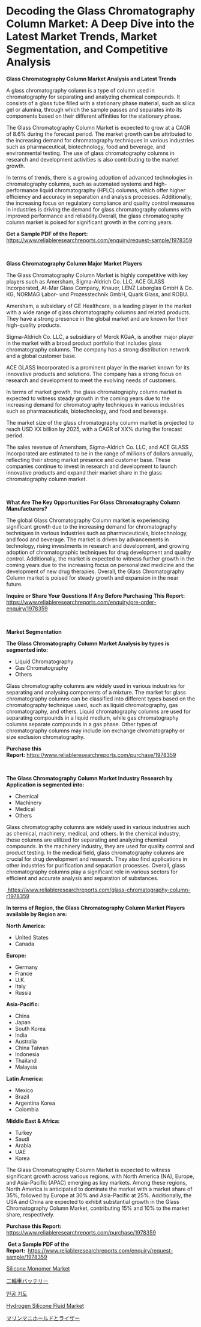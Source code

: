 <p><h1>Decoding the Glass Chromatography Column Market: A Deep Dive into the Latest Market Trends, Market Segmentation, and Competitive Analysis</h1></p><p><strong>Glass Chromatography Column Market Analysis and Latest Trends</strong></p>
<p><p>A glass chromatography column is a type of column used in chromatography for separating and analyzing chemical compounds. It consists of a glass tube filled with a stationary phase material, such as silica gel or alumina, through which the sample passes and separates into its components based on their different affinities for the stationary phase.</p><p>The Glass Chromatography Column Market is expected to grow at a CAGR of 8.6% during the forecast period. The market growth can be attributed to the increasing demand for chromatography techniques in various industries such as pharmaceutical, biotechnology, food and beverage, and environmental testing. The use of glass chromatography columns in research and development activities is also contributing to the market growth.</p><p>In terms of trends, there is a growing adoption of advanced technologies in chromatography columns, such as automated systems and high-performance liquid chromatography (HPLC) columns, which offer higher efficiency and accuracy in separation and analysis processes. Additionally, the increasing focus on regulatory compliance and quality control measures in industries is driving the demand for glass chromatography columns with improved performance and reliability.Overall, the glass chromatography column market is poised for significant growth in the coming years.</p></p>
<p><strong>Get a Sample PDF of the Report:&nbsp;</strong> <a href="https://www.reliableresearchreports.com/enquiry/request-sample/1978359">https://www.reliableresearchreports.com/enquiry/request-sample/1978359</a></p>
<p>&nbsp;</p>
<p><strong>Glass Chromatography Column Major Market Players</strong></p>
<p><p>The Glass Chromatography Column Market is highly competitive with key players such as Amersham, Sigma-Aldrich Co. LLC, ACE GLASS Incorporated, At-Mar Glass Company, Knauer, LENZ Laborglas GmbH & Co. KG, NORMAG Labor- und Prozesstechnik GmbH, Quark Glass, and ROBU. </p><p>Amersham, a subsidiary of GE Healthcare, is a leading player in the market with a wide range of glass chromatography columns and related products. They have a strong presence in the global market and are known for their high-quality products.</p><p>Sigma-Aldrich Co. LLC, a subsidiary of Merck KGaA, is another major player in the market with a broad product portfolio that includes glass chromatography columns. The company has a strong distribution network and a global customer base.</p><p>ACE GLASS Incorporated is a prominent player in the market known for its innovative products and solutions. The company has a strong focus on research and development to meet the evolving needs of customers.</p><p>In terms of market growth, the glass chromatography column market is expected to witness steady growth in the coming years due to the increasing demand for chromatography techniques in various industries such as pharmaceuticals, biotechnology, and food and beverage.</p><p>The market size of the glass chromatography column market is projected to reach USD XX billion by 2025, with a CAGR of XX% during the forecast period.</p><p>The sales revenue of Amersham, Sigma-Aldrich Co. LLC, and ACE GLASS Incorporated are estimated to be in the range of millions of dollars annually, reflecting their strong market presence and customer base. These companies continue to invest in research and development to launch innovative products and expand their market share in the glass chromatography column market.</p></p>
<p>&nbsp;</p>
<p><strong>What Are The Key Opportunities For Glass Chromatography Column Manufacturers?</strong></p>
<p><p>The global Glass Chromatography Column market is experiencing significant growth due to the increasing demand for chromatography techniques in various industries such as pharmaceuticals, biotechnology, and food and beverage. The market is driven by advancements in technology, rising investments in research and development, and growing adoption of chromatographic techniques for drug development and quality control. Additionally, the market is expected to witness further growth in the coming years due to the increasing focus on personalized medicine and the development of new drug therapies. Overall, the Glass Chromatography Column market is poised for steady growth and expansion in the near future.</p></p>
<p><strong>Inquire or Share Your Questions If Any Before Purchasing This Report:</strong> <a href="https://www.reliableresearchreports.com/enquiry/pre-order-enquiry/1978359">https://www.reliableresearchreports.com/enquiry/pre-order-enquiry/1978359</a></p>
<p>&nbsp;</p>
<p><strong>Market Segmentation</strong></p>
<p><strong>The Glass Chromatography Column Market Analysis by types is segmented into:</strong></p>
<p><ul><li>Liquid Chromatography</li><li>Gas Chromatography</li><li>Others</li></ul></p>
<p><p>Glass chromatography columns are widely used in various industries for separating and analysing components of a mixture. The market for glass chromatography columns can be classified into different types based on the chromatography technique used, such as liquid chromatography, gas chromatography, and others. Liquid chromatography columns are used for separating compounds in a liquid medium, while gas chromatography columns separate compounds in a gas phase. Other types of chromatography columns may include ion exchange chromatography or size exclusion chromatography.</p></p>
<p><strong>Purchase this Report:&nbsp;</strong><a href="https://www.reliableresearchreports.com/purchase/1978359">https://www.reliableresearchreports.com/purchase/1978359</a></p>
<p>&nbsp;</p>
<p><strong>The Glass Chromatography Column Market Industry Research by Application is segmented into:</strong></p>
<p><ul><li>Chemical</li><li>Machinery</li><li>Medical</li><li>Others</li></ul></p>
<p><p>Glass chromatography columns are widely used in various industries such as chemical, machinery, medical, and others. In the chemical industry, these columns are utilized for separating and analyzing chemical compounds. In the machinery industry, they are used for quality control and product testing. In the medical field, glass chromatography columns are crucial for drug development and research. They also find applications in other industries for purification and separation processes. Overall, glass chromatography columns play a significant role in various sectors for efficient and accurate analysis and separation of substances.</p></p>
<p><a href="https://www.reliableresearchreports.com/glass-chromatography-column-r1978359">&nbsp;https://www.reliableresearchreports.com/glass-chromatography-column-r1978359</a></p>
<p><strong>In terms of Region, the Glass Chromatography Column Market Players available by Region are:</strong></p>
<p>
    <p> <strong> North America: </strong>
        <ul>
            <li>United States</li>
            <li>Canada</li>
        </ul>
        </p> 
    <p> <strong> Europe: </strong>
        <ul>
            <li>Germany</li>
            <li>France</li>
            <li>U.K.</li>
            <li>Italy</li>
            <li>Russia</li>
        </ul>
        </p> 
    <p> <strong> Asia-Pacific: </strong>
        <ul>
            <li>China</li>
            <li>Japan</li>
            <li>South Korea</li>
            <li>India</li>
            <li>Australia</li>
            <li>China Taiwan</li>
            <li>Indonesia</li>
            <li>Thailand</li>
            <li>Malaysia</li>
        </ul>
        </p> 
    <p> <strong> Latin America: </strong>
        <ul>
            <li>Mexico</li>
            <li>Brazil</li>
            <li>Argentina Korea</li>
            <li>Colombia</li>
        </ul>
        </p> 
    <p> <strong> Middle East & Africa: </strong>
        <ul>
            <li>Turkey</li>
            <li>Saudi</li>
            <li>Arabia</li>
            <li>UAE</li>
            <li>Korea</li>
        </ul>
    </p>
    </p>
<p><p>The Glass Chromatography Column Market is expected to witness significant growth across various regions, with North America (NA), Europe, and Asia-Pacific (APAC) emerging as key markets. Among these regions, North America is anticipated to dominate the market with a market share of 35%, followed by Europe at 30% and Asia-Pacific at 25%. Additionally, the USA and China are expected to exhibit substantial growth in the Glass Chromatography Column Market, contributing 15% and 10% to the market share, respectively.</p></p>
<p><strong>Purchase this Report: </strong><a href="https://www.reliableresearchreports.com/purchase/1978359">https://www.reliableresearchreports.com/purchase/1978359</a></p>
<p>&nbsp;<strong>Get a Sample PDF of the Report:&nbsp;&nbsp;</strong><a href="https://www.reliableresearchreports.com/enquiry/request-sample/1978359">https://www.reliableresearchreports.com/enquiry/request-sample/1978359</a></p>
<p><strong></strong></p>
<p><p><a href="https://issuu.com/reportprime-2/docs/silicone-monomer-market-size-2030.pptx">Silicone Monomer Market</a></p><p><a href="https://github.com/luffiazaza/Market-Research-Report-List-1/blob/main/328140728002.md">二輪車バッテリー</a></p><p><a href="https://github.com/hzumrdvas204296/Market-Research-Report-List-1/blob/main/937723725470.md">인공 기도</a></p><p><a href="https://issuu.com/reportprime-2/docs/hydrogen-silicone-fluid-market-size-2030.pptx">Hydrogen Silicone Fluid Market</a></p><p><a href="https://github.com/avbqbctihcbe2/Market-Research-Report-List-1/blob/main/832545528001.md">マリンマニホールドとライザー</a></p></p>